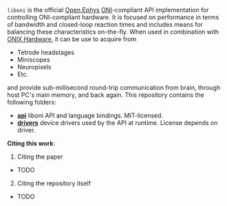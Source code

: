 `liboni` is the official [Open Ephys](https://open-ephys.org/) 
[ONI](https://github.com/jonnew/ONI)-compliant API implementation
for controlling ONI-compliant hardware. It is focused on performance in terms of
bandwidth and closed-loop reaction times and includes means for balancing these
characteristics on-the-fly. When used in combination with 
[ONIX Hardware](https://github.com/jonnew/ONIX), it can be use to acquire from

- Tetrode headstages
- Miniscopes
- Neuropixels
- Etc.

and provide sub-millisecond round-trip communication from brain, through host PC's
main memory, and back again. This repository contains the following folders:

- **[api](./api/README)** liboni API and language bindings. MIT-licensed.
- **[drivers](./drivers/README)** device drivers used by the API at runtime.
  License depends on driver.
  
__Citing this work__: 

1. Citing the paper

  - TODO

2. Citing the repository itself

  - TODO
